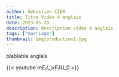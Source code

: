 ```yaml
---
author: Sébastien CIER
title: Titre Vidéo 4 anglais
date: 2023-05-20
description: description vidéo 4 anglais
tags: ["marriage"]
thumbnail: img/production1.jpg
---
```


blablabla anglais


{{< youtube mEJ_jxFJU_0 >}}


